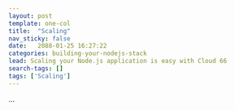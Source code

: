 ```yaml
---
layout: post
template: one-col
title:  "Scaling"
nav_sticky: false
date:   2088-01-25 16:27:22
categories: building-your-nodejs-stack
lead: Scaling your Node.js application is easy with Cloud 66
search-tags: []
tags: ['Scaling']
---
```


...